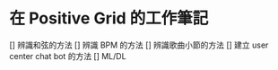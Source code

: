 # 在 Positive Grid 的工作筆記

[] 辨識和弦的方法
[] 辨識 BPM 的方法
[] 辨識歌曲小節的方法
[] 建立 user center chat bot 的方法
[] ML/DL
